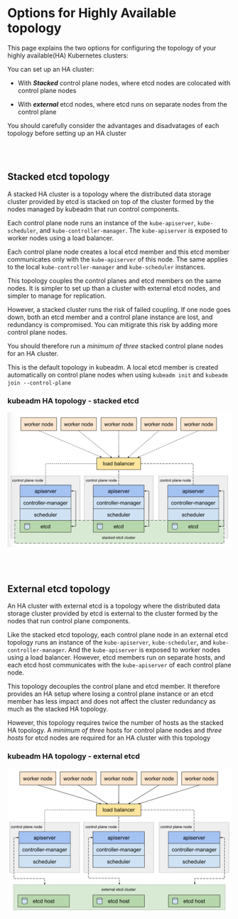 # Options for Highly Available topology

This page explains the two options for configuring the topology of your highly available(HA) Kubernetes clusters:

You can set up an HA cluster:

- With ***Stacked*** control plane nodes, where etcd nodes are colocated with control plane nodes

- With ***external*** etcd nodes, where etcd runs on separate nodes from the control plane

You should carefully consider the advantages and disadvatages of each topology before setting up an HA cluster

<br></br>

## Stacked etcd topology

A stacked HA cluster is a topology where the distributed data storage cluster provided by etcd is stacked on top of the cluster formed by the nodes managed by kubeadm that run control components.

Each control plane node runs an instance of the `kube-apiserver`, `kube-scheduler`, and `kube-controller-manager`. The `kube-apiserver` is exposed to worker nodes using a load balancer.

Each control plane node creates a local etcd member and this etcd member communicates only with the `kube-apiserver` of this node. The same applies to the local `kube-controller-manager` and `kube-scheduler` instances.

This topology couples the control planes and etcd members on the same nodes. It is simpler to set up than a cluster with external etcd nodes, and simpler to manage for replication.

However, a stacked cluster runs the risk of failed coupling. If one node goes down, both an etcd member and a control plane instance are lost, and redundancy is compromised. You can mitigrate this risk by adding more control plane nodes.

You should therefore run a *minimum of three* stacked control plane nodes for an HA cluster.

This is the default topology in kubeadm. A local etcd member is created automatically on control plane nodes when using `kubeadm init` and `kubeadm join --control-plane`

### kubeadm HA topology - stacked etcd

![Stacked Topology](./Resources/Stacked_Topology.png)

<br></br>

## External etcd topology

An HA cluster with external etcd is a topology where the distributed data storage cluster provided by etcd is external to the cluster formed by the nodes that run control plane components.

Like the stacked etcd topology, each control plane node in an external etcd topology runs an instance of the `kube-apiserver`, `kube-scheduler`, and `kube-controller-manager`. And the `kube-apiserver` is exposed to worker nodes using a load balancer. However, etcd members run on separate hosts, and each etcd host communicates with the `kube-apiserver` of each control plane node.

This topology decouples the control plane and etcd member. It therefore provides an HA setup where losing a control plane instance or an etcd member has less impact and does not affect the cluster redundancy as much as the stacked HA topology.

However, this topology requires twice the number of hosts as the stacked HA topology. A *minimum of three* hosts for control plane nodes and *three hosts* for etcd nodes are required for an HA cluster with this topology

### kubeadm HA topology - external etcd

![External Topology](./Resources/External_Topology.png)